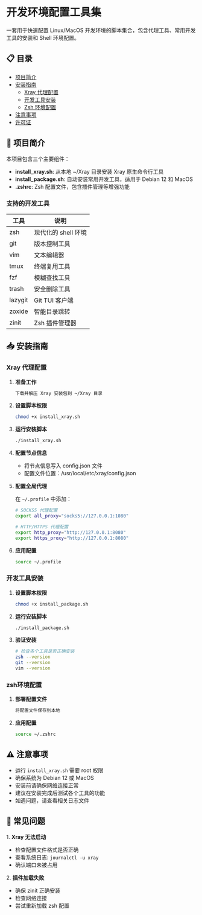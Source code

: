 # 开发环境配置工具集

一套用于快速配置 Linux/MacOS 开发环境的脚本集合，包含代理工具、常用开发工具的安装和 Shell 环境配置。

## 📋 目录

- [项目简介](#项目简介)
- [安装指南](#安装指南)
  - [Xray 代理配置](#xray-代理配置)
  - [开发工具安装](#开发工具安装)
  - [Zsh 环境配置](#zsh-环境配置)
- [注意事项](#注意事项)
- [许可证](#许可证)

## 🚀 项目简介

本项目包含三个主要组件：

- **install_xray.sh**: 从本地 ~/Xray 目录安装 Xray 原生命令行工具
- **install_package.sh**: 自动安装常用开发工具，适用于 Debian 12 和 MacOS
- **.zshrc**: Zsh 配置文件，包含插件管理等增强功能

### 支持的开发工具

| 工具 | 说明 |
|------|------|
| zsh | 现代化的 shell 环境 |
| git | 版本控制工具 |
| vim | 文本编辑器 |
| tmux | 终端复用工具 |
| fzf | 模糊查找工具 |
| trash | 安全删除工具 |
| lazygit | Git TUI 客户端 |
| zoxide | 智能目录跳转 |
| zinit | Zsh 插件管理器 |

## 📥 安装指南

### Xray 代理配置

1. **准备工作**
   ```bash
   下载并解压 Xray 安装包到 ~/Xray 目录

2. **设置脚本权限**
   ```bash
   chmod +x install_xray.sh

3. **运行安装脚本**
   ```bash
   ./install_xray.sh

4. **配置节点信息**
   - 将节点信息写入 config.json 文件
   - 配置文件位置：/usr/local/etc/xray/config.json

5. **配置全局代理**

   在 `~/.profile` 中添加：
   ```bash
   # SOCKS5 代理配置
   export all_proxy="socks5://127.0.0.1:1080"
   
   # HTTP/HTTPS 代理配置
   export http_proxy="http://127.0.0.1:8080"
   export https_proxy="http://127.0.0.1:8080"

6. **应用配置**
   ```bash
   source ~/.profile
   
### 开发工具安装

1. **设置脚本权限**
   ```bash
   chmod +x install_package.sh

2. **运行安装脚本**
   ```bash
   ./install_package.sh

3. **验证安装**
   ```bash
   # 检查各个工具是否正确安装
   zsh --version
   git --version
   vim --version

### zsh环境配置

1. **部署配置文件**
   ```bash
   将配置文件保存到本地

2. **应用配置**
   ```bash
   source ~/.zshrc


## ⚠️ 注意事项

- 运行 `install_xray.sh` 需要 root 权限
- 确保系统为 Debian 12 或 MacOS
- 安装前请确保网络连接正常
- 建议在安装完成后测试各个工具的功能
- 如遇问题，请查看相关日志文件

## 🔧 常见问题

1\. **Xray 无法启动**
   - 检查配置文件格式是否正确
   - 查看系统日志: `journalctl -u xray`
   - 确认端口未被占用

2\. **插件加载失败**
   - 确保 zinit 正确安装
   - 检查网络连接
   - 尝试重新加载 zsh 配置















   
